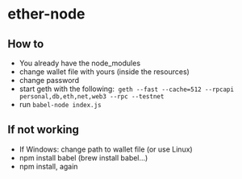 # ether-node

## How to
- You already have the node_modules 
- change wallet file with yours (inside the resources)
- change password 
- start geth with the following:
  `geth --fast --cache=512 --rpcapi personal,db,eth,net,web3 --rpc --testnet`
- run `babel-node index.js`

## If not working 
- If Windows: change path to wallet file (or use Linux)
- npm install babel (brew install babel...)
- npm install, again 
